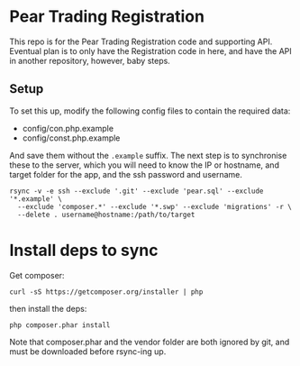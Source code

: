 # Pear Trading Registration

This repo is for the Pear Trading Registration code and supporting API.
Eventual plan is to only have the Registration code in here, and have the API
in another repository, however, baby steps.

## Setup

To set this up, modify the following config files to contain the required data:

* config/con.php.example
* config/const.php.example

And save them without the `.example` suffix. The next step is to synchronise
these to the server, which you will need to know the IP or hostname, and target
folder for the app, and the ssh password and username.

```
rsync -v -e ssh --exclude '.git' --exclude 'pear.sql' --exclude '*.example' \
  --exclude 'composer.*' --exclude '*.swp' --exclude 'migrations' -r \
  --delete . username@hostname:/path/to/target
```

# Install deps to sync

Get composer:

```
curl -sS https://getcomposer.org/installer | php
```

then install the deps:

```
php composer.phar install
```

Note that composer.phar and the vendor folder are both ignored by git, and must be downloaded before rsync-ing up.
